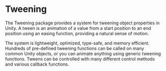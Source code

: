 # Tweening

The Tweening package provides a system for tweening object properties in Unity. A tween is an animation of a value from a start position to an end position using an easing function, providing a natural sense of motion.

The system is lightweight, optimized, type-safe, and memory efficient. Hundreds of pre-defined tweening functions can be called on many common Unity objects, or you can animate anything using generic tweening functions. Tweens can be controlled with many different control methods and various callback functions.
